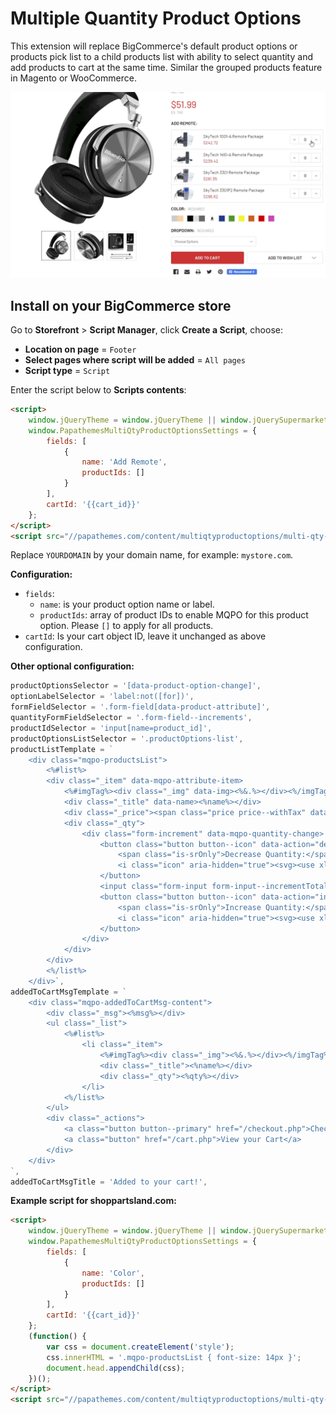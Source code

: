 # Multiple Quantity Product Options

This extension will replace BigCommerce's default product options or products pick list to a child products list with ability to select quantity and add products to cart at the same time. Similar the grouped products feature in Magento or WooCommerce.

![mqpo-demo](img/mqpo-demo.gif)

## Install on your BigCommerce store


Go to **Storefront** > **Script Manager**, click **Create a Script**, choose:

- **Location on page** = `Footer`
- **Select pages where script will be added** = `All pages`
- **Script type** = `Script`

Enter the script below to **Scripts contents**: 

```html
<script>
    window.jQueryTheme = window.jQueryTheme || window.jQuerySupermarket || window.jQuery;
    window.PapathemesMultiQtyProductOptionsSettings = {
        fields: [
            {
                name: 'Add Remote',
                productIds: []
            }
        ],
        cartId: '{{cart_id}}'
    };
</script>
<script src="//papathemes.com/content/multiqtyproductoptions/multi-qty-product-options.YOURDOMAIN.js" async></script>
```

Replace `YOURDOMAIN` by your domain name, for example: `mystore.com`.


**Configuration:**

- `fields`:
  + `name`: is your product option name or label.
  + `productIds`: array of product IDs to enable MQPO for this product option. Please `[]` to apply for all products.
- `cartId`: Is your cart object ID, leave it unchanged as above configuration.


**Other optional configuration:**

```js
productOptionsSelector = '[data-product-option-change]',
optionLabelSelector = 'label:not([for])',
formFieldSelector = '.form-field[data-product-attribute]',
quantityFormFieldSelector = '.form-field--increments',
productIdSelector = 'input[name=product_id]',
productOptionsListSelector = '.productOptions-list',
productListTemplate = `
    <div class="mqpo-productsList">
        <%#list%>
        <div class="_item" data-mqpo-attribute-item>
            <%#imgTag%><div class="_img" data-img><%&.%></div><%/imgTag%>
            <div class="_title" data-name><%name%></div>
            <div class="_price"><span class="price price--withTax" data-mqpo-price-with-tax></span></div>
            <div class="_qty">
                <div class="form-increment" data-mqpo-quantity-change>
                    <button class="button button--icon" data-action="dec">
                        <span class="is-srOnly">Decrease Quantity:</span>
                        <i class="icon" aria-hidden="true"><svg><use xlink:href="#icon-keyboard-arrow-down"></use></svg></i>
                    </button>
                    <input class="form-input form-input--incrementTotal" id="qty_<%id%>" data-mqpo-attribute-id="<%attrId%>" data-mqpo-attribute-value="<%attrVal%>" type="tel" value="0" data-quantity-min="0" data-quantity-max="0" min="0" pattern="[0-9]*" aria-live="polite">
                    <button class="button button--icon" data-action="inc">
                        <span class="is-srOnly">Increase Quantity:</span>
                        <i class="icon" aria-hidden="true"><svg><use xlink:href="#icon-keyboard-arrow-up"></use></svg></i>
                    </button>
                </div>
            </div>
        </div>
        <%/list%>
    </div>`,
addedToCartMsgTemplate = `
    <div class="mqpo-addedToCartMsg-content">
        <div class="_msg"><%msg%></div>
        <ul class="_list">
            <%#list%>
                <li class="_item">
                    <%#imgTag%><div class="_img"><%&.%></div><%/imgTag%>
                    <div class="_title"><%name%></div>
                    <div class="_qty"><%qty%></div>
                </li>
            <%/list%>
        </ul>
        <div class="_actions">
            <a class="button button--primary" href="/checkout.php">Checkout Now</a>
            <a class="button" href="/cart.php">View your Cart</a>
        </div>
    </div>
`,
addedToCartMsgTitle = 'Added to your cart!',
```

**Example script for shoppartsland.com:**

```html
<script>
    window.jQueryTheme = window.jQueryTheme || window.jQuerySupermarket || window.jQuery;
    window.PapathemesMultiQtyProductOptionsSettings = {
        fields: [
            {
                name: 'Color',
                productIds: []
            }
        ],
        cartId: '{{cart_id}}'
    };
    (function() {
        var css = document.createElement('style');
        css.innerHTML = '.mqpo-productsList { font-size: 14px }';
        document.head.appendChild(css);
    })();
</script>
<script src="//papathemes.com/content/multiqtyproductoptions/multi-qty-product-options.shoppartsland.com.js" async></script>
```

